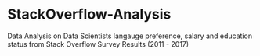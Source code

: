 # StackOverflow-Analysis

Data Analysis on Data Scientists langauge preference, salary and education status from Stack Overflow Survey Results (2011 - 2017)
